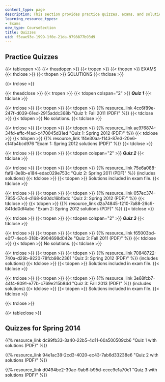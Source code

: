 ```yaml
---
content_type: page
description: This section provides practice quizzes, exams, and solutions.
learning_resource_types:
- Exams
ocw_type: CourseSection
title: Quizzes
uid: f5eae93e-1999-1f0e-21da-9798877b93d9
---
```


Practice Quizzes
----------------

{{< tableopen >}}
{{< theadopen >}}
{{< tropen >}}
{{< thopen >}}
EXAMS
{{< thclose >}}
{{< thopen >}}
SOLUTIONS
{{< thclose >}}

{{< trclose >}}

{{< theadclose >}}
{{< tropen >}}
{{< tdopen colspan="2" >}}
**_Quiz 1_**
{{< tdclose >}}

{{< trclose >}}
{{< tropen >}}
{{< tdopen >}}
{{% resource_link 4cc6f89e-247f-d039-61ed-2915addc368b "Quiz 1: Fall 2011 (PDF)" %}}
{{< tdclose >}}
{{< tdopen >}}
No solutions.
{{< tdclose >}}

{{< trclose >}}
{{< tropen >}}
{{< tdopen >}}
{{% resource_link ae976874-34fd-effc-f4ad-c470045d31ed "Quiz 1: Spring 2012 (PDF)" %}}
{{< tdclose >}}
{{< tdopen >}}
{{% resource_link 1f4e30aa-f143-87e3-20e6-c14fa4bcd976 "Exam 1: Spring 2012 solutions (PDF)" %}}
{{< tdclose >}}

{{< trclose >}}
{{< tropen >}}
{{< tdopen colspan="2" >}}
**_Quiz 2_**
{{< tdclose >}}

{{< trclose >}}
{{< tropen >}}
{{< tdopen >}}
{{% resource_link 75e6a088-faf9-3e8b-e184-edac029e753c "Quiz 2: Spring 2011 (PDF)" %}} (includes solutions)
{{< tdclose >}}
{{< tdopen >}}
Solutions included in exam file.
{{< tdclose >}}

{{< trclose >}}
{{< tropen >}}
{{< tdopen >}}
{{% resource_link 057ec374-7855-57c4-d168-9d0dc16bfbdc "Quiz 2: Spring 2012 (PDF)" %}}
{{< tdclose >}}
{{< tdopen >}}
{{% resource_link d2a74845-f210-7a88-26c9-841dd0df4abc "Exam 2: Spring 2012 solutions (PDF)" %}}
{{< tdclose >}}

{{< trclose >}}
{{< tropen >}}
{{< tdopen colspan="2" >}}
**_Quiz 3_**
{{< tdclose >}}

{{< trclose >}}
{{< tropen >}}
{{< tdopen >}}
{{% resource_link f65003bd-e0f7-4ec4-318b-9904698d042e "Quiz 3: Fall 2011 (PDF)" %}}
{{< tdclose >}}
{{< tdopen >}}
No solutions.
{{< tdclose >}}

{{< trclose >}}
{{< tropen >}}
{{< tdopen >}}
{{% resource_link 70848722-740a-d29b-9220-78fcb98c2361 "Quiz 3: Spring 2012 (PDF)" %}} (includes solutions)
{{< tdclose >}}
{{< tdopen >}}
Solutions included in exam file.
{{< tdclose >}}

{{< trclose >}}
{{< tropen >}}
{{< tdopen >}}
{{% resource_link 3e68fcb7-44f4-8091-e77b-c769e215b84d "Quiz 3: Fall 2013 (PDF)" %}} (includes solutions)
{{< tdclose >}}
{{< tdopen >}}
Solutions included in exam file.
{{< tdclose >}}

{{< trclose >}}

{{< tableclose >}}

Quizzes for Spring 2014
-----------------------

{{% resource_link dc99fb33-3a40-22b5-4d11-60a500509cb6 "Quiz 1 with solutions (PDF)" %}}

{{% resource_link 94e1ac38-2cd3-4020-ec43-7ab6d33238e6 "Quiz 2 with solutions (PDF)" %}}

{{% resource_link d0494be2-30ae-9ab6-b95d-eccc9e1a70c1 "Quiz 3 with solutions (PDF)" %}}